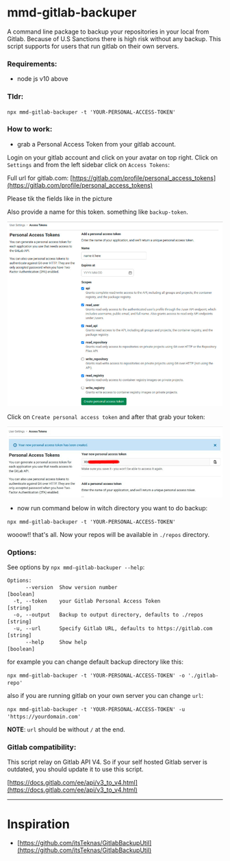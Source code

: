 # mmd-gitlab-backuper

A command line package to backup your repositories in your local from Gitlab. Because of U.S Sanctions there is high risk without any backup. This script supports for users that run gitlab on their own servers.

### Requirements:

- node js v10 above

### Tldr:

`npx mmd-gitlab-backuper -t 'YOUR-PERSONAL-ACCESS-TOKEN'`

### How to work:

- grab a Personal Access Token from your gitlab account.

Login on your gitlab account and click on your avatar on top right. Click on `Settings` and from the left sidebar click on `Access Tokens`:

Full url for gitlab.com: [https://gitlab.com/profile/personal_access_tokens](https://gitlab.com/profile/personal_access_tokens)

Please tik the fields like in the picture

Also provide a name for this token. something like `backup-token`.

![doc1](images/doc1.jpg)

Click on `Create personal access token` and after that grab your token:

![doc2](images/doc2.jpg)

- now run command below in witch directory you want to do backup:

`npx mmd-gitlab-backuper -t 'YOUR-PERSONAL-ACCESS-TOKEN'`

wooow!! that's all. Now your repos will be available in `./repos` directory.

### Options:

See options by `npx mmd-gitlab-backuper --help`:

```
Options:
      --version  Show version number                                   [boolean]
  -t, --token    your Gitlab Personal Access Token                      [string]
  -o, --output   Backup to output directory, defaults to ./repos        [string]
  -u, --url      Specify Gitlab URL, defaults to https://gitlab.com     [string]
      --help     Show help                                             [boolean]
```

for example you can change default backup directory like this:

`npx mmd-gitlab-backuper -t 'YOUR-PERSONAL-ACCESS-TOKEN' -o './gitlab-repo'`

also if you are running gitlab on your own server you can change `url`:

`npx mmd-gitlab-backuper -t 'YOUR-PERSONAL-ACCESS-TOKEN' -u 'https://yourdomain.com'`

**NOTE**: `url` should be without `/` at the end.

### Gitlab compatibility:

This script relay on Gitlab API V4. So if your self hosted Gitlab server is outdated, you should update it to use this script.

[https://docs.gitlab.com/ee/api/v3_to_v4.html](https://docs.gitlab.com/ee/api/v3_to_v4.html)

---

# Inspiration

- [https://github.com/itsTeknas/GitlabBackupUtil](https://github.com/itsTeknas/GitlabBackupUtil)
